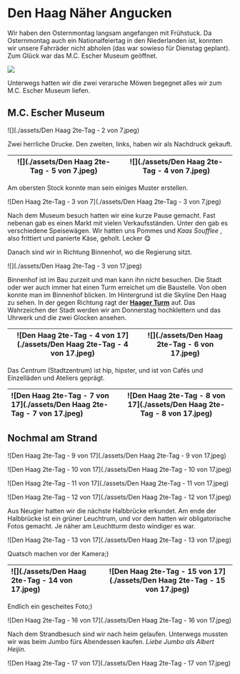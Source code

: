 # Den Haag Näher Angucken

Wir haben den Osternmontag langsam angefangen mit Frühstuck. Da Osternmontag auch ein Nationalfeiertag in den Niederlanden ist, konnten wir unsere Fahrräder nicht abholen (das war sowieso für Dienstag geplant). Zum Glück war das M.C. Escher Museum geöffnet. 

![](./assets/mowen.gif)

Unterwegs hatten wir die zwei verarsche Möwen begegnet alles wir zum M.C. Escher Museum liefen.

## M.C. Escher Museum



![](./assets/Den Haag 2te-Tag - 2 von 7.jpeg)



Zwei herrliche Drucke. Den zweiten, links, haben wir als Nachdruck gekauft.

| ![](./assets/Den Haag 2te-Tag - 5 von 7.jpeg) | ![](./assets/Den Haag 2te-Tag - 4 von 7.jpeg) |
| --------------------------------------------- | --------------------------------------------- |

Am obersten Stock konnte man sein einiges Muster erstellen.

![Den Haag 2te-Tag - 3 von 7](./assets/Den Haag 2te-Tag - 3 von 7.jpeg)

Nach dem Museum besuch hatten wir eine kurze Pause gemacht. Fast nebenan gab es einen Markt mit vielen Verkaufsständen. Unter den gab es verschiedene Speisewägen.  Wir hatten uns Pommes und *Kaas Soufflee* , also frittiert und panierte Käse, geholt. Lecker  😋

Danach sind wir in Richtung Binnenhof, wo die Regierung sitzt.  

![](./assets/Den Haag 2te-Tag - 3 von 17.jpeg)


Binnenhof ist im Bau zurzeit und man kann ihn nicht besuchen. Die Stadt oder wer auch immer hat einen Turm erreichet um die Baustelle. Von oben konnte man im Binnenhof blicken. Im Hintergrund ist die Skyline Den Haag zu sehen. In der gegen Richtung ragt der [**Haager Turm**](https://denhaag.com/de/der-haager-turm) auf. Das Wahrzeichen der Stadt werden wir am Donnerstag hochklettern und das Uhrwerk und die zwei Glocken ansehen.

| ![Den Haag 2te-Tag - 4 von 17](./assets/Den Haag 2te-Tag - 4 von 17.jpeg) | ![](./assets/Den Haag 2te-Tag - 6 von 17.jpeg) |
| ------------------------------------------------------------ | ---------------------------------------------- |



Das *Centrum* (Stadtzentrum) ist hip, hipster, und ist von Cafés und Einzelläden und Ateliers geprägt.     

| ![Den Haag 2te-Tag - 7 von 17](./assets/Den Haag 2te-Tag - 7 von 17.jpeg) | ![Den Haag 2te-Tag - 8 von 17](./assets/Den Haag 2te-Tag - 8 von 17.jpeg) |
| :----------------------------------------------------------- | ------------------------------------------------------------ |



## Nochmal am Strand

![Den Haag 2te-Tag - 9 von 17](./assets/Den Haag 2te-Tag - 9 von 17.jpeg)

![Den Haag 2te-Tag - 10 von 17](./assets/Den Haag 2te-Tag - 10 von 17.jpeg)

![Den Haag 2te-Tag - 11 von 17](./assets/Den Haag 2te-Tag - 11 von 17.jpeg)

![Den Haag 2te-Tag - 12 von 17](./assets/Den Haag 2te-Tag - 12 von 17.jpeg)



Aus Neugier hatten wir die nächste Halbbrücke erkundet. Am ende der Halbbrücke ist ein grüner Leuchtrum, und vor dem hatten wir obligatorische Fotos gemacht. Je näher am Leuchtturm desto windiger    es war. 

![Den Haag 2te-Tag - 13 von 17](./assets/Den Haag 2te-Tag - 13 von 17.jpeg)

 Quatsch machen vor der Kamera;)

| ![](./assets/Den Haag 2te-Tag - 14 von 17.jpeg) | ![Den Haag 2te-Tag - 15 von 17](./assets/Den Haag 2te-Tag - 15 von 17.jpeg) |
| :---------------------------------------------- | ------------------------------------------------------------ |

Endlich ein gescheites Foto;)

![Den Haag 2te-Tag - 16 von 17](./assets/Den Haag 2te-Tag - 16 von 17.jpeg)

Nach dem Strandbesuch sind wir nach heim gelaufen. Unterwegs mussten wir was beim Jumbo fürs Abendessen kaufen. *Liebe Jumbo als Albert Heijin.*

![Den Haag 2te-Tag - 17 von 17](./assets/Den Haag 2te-Tag - 17 von 17.jpeg)